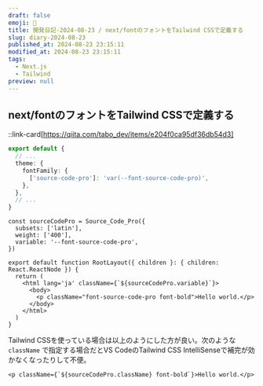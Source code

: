 ```yaml
---
draft: false
emoji: 🎈
title: 開発日記-2024-08-23 / next/fontのフォントをTailwind CSSで定義する
slug: diary-2024-08-23
published_at: 2024-08-23 23:15:11
modified_at: 2024-08-23 23:15:11
tags:
  - Next.js
  - Tailwind
preview: null
---
```


## next/fontのフォントをTailwind CSSで定義する

::link-card[https://qiita.com/tabo_dev/items/e204f0ca95df36db54d3]

```ts:tailwind.config.ts
export default {
  // ...
  theme: {
    fontFamily: {
      ['source-code-pro']: 'var(--font-source-code-pro)',
    },
  },
  // ...
}
```

```tsx:app/layout.tsx
const sourceCodePro = Source_Code_Pro({
  subsets: ['latin'],
  weight: ['400'],
  variable: '--font-source-code-pro',
})

export default function RootLayout({ children }: { children: React.ReactNode }) {
  return (
    <html lang='ja' className={`${sourceCodePro.variable}`}>
      <body>
        <p className="font-source-code-pro font-bold">Hello world.</p>
      </body>
    </html>
  )
}
```

Tailwind CSSを使っている場合は以上のようにした方が良い。次のような `className` で指定する場合だとVS CodeのTailwind CSS IntelliSenseで補完が効かなくなったりして不便。

```tsx
<p className={`${sourceCodePro.className} font-bold`}>Hello world.</p>
```

